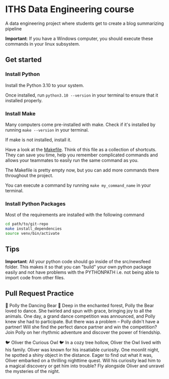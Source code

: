 # ITHS Data Engineering course
A data engineering project where students get to create a blog summarizing pipeline

**Important**: If you have a Windows computer, you should execute these commands in your linux subsystem.
## Get started
### Install Python
Install the Python 3.10 to your system.

Once installed, run `python3.10 --version` in your terminal to ensure that it installed properly.

### Install Make
Many computers come pre-installed with make. Check if it's installed by running `make --version` in your terminal.

If make is not installed, install it.

Have a look at the [Makefile](Makefile). Think of this file as a collection of shortcuts. They can save you time, help you remember complicated commands and allows your teammates to easily run the same command as you.

The Makefile is pretty empty now, but you can add more commands there throughout the project.

You can execute a command by running `make my_command_name` in your terminal.
### Install Python Packages
Most of the requirements are installed with the following command
```bash
cd path/to/git-repo
make install_dependencies
source venv/bin/activate
```

## Tips
**Important**: All your python code should go inside of the src/newsfeed folder. This makes it so that you can "build" your own python package easily and not have problems with the PYTHONPATH i.e. not being able to import code from other files.


## Pull Request Practice



🐻 Polly the Dancing Bear 🐻
Deep in the enchanted forest, Polly the Bear loved to dance. She twirled and spun with grace, bringing joy to all the animals. One day, a grand dance competition was announced, and Polly knew she had to participate. But there was a problem – Polly didn't have a partner! Will she find the perfect dance partner and win the competition? Join Polly on her rhythmic adventure and discover the power of friendship.

🐦 Oliver the Curious Owl 🐦
In a cozy tree hollow, Oliver the Owl lived with his family. Oliver was known for his insatiable curiosity. One moonlit night, he spotted a shiny object in the distance. Eager to find out what it was, Oliver embarked on a thrilling nighttime quest. Will his curiosity lead him to a magical discovery or get him into trouble? Fly alongside Oliver and unravel the mysteries of the night.

